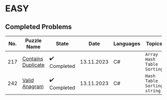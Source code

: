 # EASY

## Completed Problems

| No.   | Puzzle Name                                                                         | State                        | Date       | Languages | Topics                          |
| ----- | ----------------------------------------------------------------------------------- | ---------------------------- | ---------- | --------- | ------------------------------- |
| 217   | [Contains Duplicate](https://leetcode.com/problems/contains-duplicate/description/) | :heavy_check_mark: Completed | 13.11.2023 | C#        | `Array` `Hash Table` `Sorting`  |
| 242   | [Valid Anagram](https://leetcode.com/problems/valid-anagram/description/)           | :heavy_check_mark: Completed | 13.11.2023 | C#        | `Hash Table` `Sorting` `string` |
